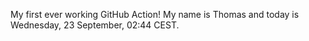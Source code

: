 My first ever working GitHub Action!
My name is Thomas and today is Wednesday, 23 September, 02:44 CEST. 
